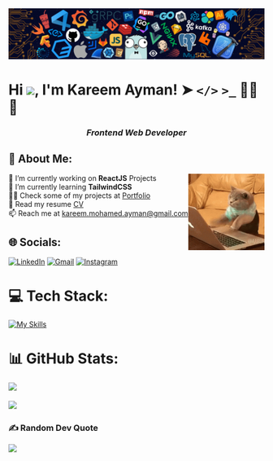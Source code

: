 <img src="banner.png" alt="banner" /> 

# Hi ![](https://user-images.githubusercontent.com/18350557/176309783-0785949b-9127-417c-8b55-ab5a4333674e.gif), I'm Kareem Ayman! ➤ **`</>`** **`>_`** 👨‍💻🌐
<h3 align="center"><em><b>Frontend Web Developer</b></em></h3>

## 💫 About Me:
<img alt="programmer cat" src="programmerCat.gif" align="right" height="150"/>
🔭 I’m currently working on <b>ReactJS</b> Projects<br>🌱 I’m currently learning <b>TailwindCSS</b><br>👨‍💻 Check some of my projects at <a href="https://kareemayman.github.io/portfolio/">Portfolio</a><br>📄 Read my resume <a href="https://kareemayman.github.io/portfolio/Kareem%20Mohamed%20-%20Resume.pdf">CV</a><br>📫 Reach me at <a href="mailto:kareem.mohamed.ayman@gmail.com">kareem.mohamed.ayman@gmail.com</a><br>


## 🌐 Socials:
[![LinkedIn](https://img.shields.io/badge/LinkedIn-0077B5?style=for-the-badge&logo=linkedin&logoColor=white)](https://linkedin.com/in/kareem-mohamed-ayman)
[![Gmail](https://img.shields.io/badge/Gmail-D14836?style=for-the-badge&logo=gmail&logoColor=white)](mailto:kareem.mohamed.ayman@gmail.com)
[![Instagram](https://img.shields.io/badge/Instagram-E4405F?style=for-the-badge&logo=instagram&logoColor=white)](https://www.instagram.com/kareemaymann10/)
<br>

# 💻 Tech Stack:
[![My Skills](https://skillicons.dev/icons?i=html,css,js,react,tailwind,git,github,vite,vercel,npm,c,cpp,py,sklearn)](https://skillicons.dev)

###
# 📊 GitHub Stats:
<!-- ![](https://github-readme-stats.vercel.app/api?username=kareemayman&theme=aura&hide_border=false&include_all_commits=false&count_private=true)<br/> -->
![](https://github-readme-streak-stats.herokuapp.com/?user=kareemayman&theme=aura&hide_border=false)<br/><br/>
![](https://github-readme-stats.vercel.app/api/top-langs/?username=kareemayman&theme=aura&hide_border=false&include_all_commits=false&count_private=true&layout=compact)

### ✍️ Random Dev Quote
![](https://quotes-github-readme.vercel.app/api?type=horizontal&theme=radical)
